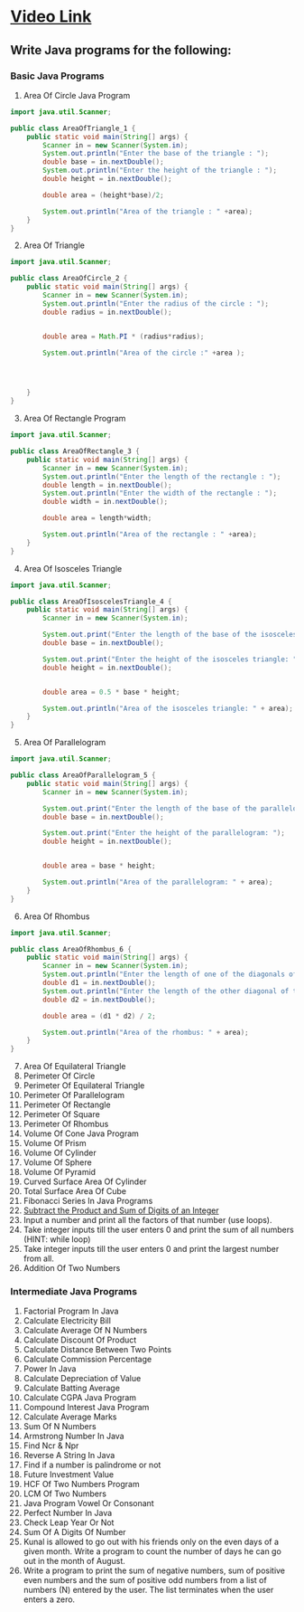 # [Video Link](https://youtu.be/ldYLYRNaucM)
## Write Java programs for the following: 

### Basic Java Programs
1. Area Of Circle Java Program
```java
import java.util.Scanner;

public class AreaOfTriangle_1 {
    public static void main(String[] args) {
        Scanner in = new Scanner(System.in);
        System.out.println("Enter the base of the triangle : ");
        double base = in.nextDouble();
        System.out.println("Enter the height of the triangle : ");
        double height = in.nextDouble();

        double area = (height*base)/2;

        System.out.println("Area of the triangle : " +area);
    }
}
```
2. Area Of Triangle
```java
import java.util.Scanner;

public class AreaOfCircle_2 {
    public static void main(String[] args) {
        Scanner in = new Scanner(System.in);
        System.out.println("Enter the radius of the circle : ");
        double radius = in.nextDouble();


        double area = Math.PI * (radius*radius);

        System.out.println("Area of the circle :" +area );




    }
}
```
3. Area Of Rectangle Program
```java
import java.util.Scanner;

public class AreaOfRectangle_3 {
    public static void main(String[] args) {
        Scanner in = new Scanner(System.in);
        System.out.println("Enter the length of the rectangle : ");
        double length = in.nextDouble();
        System.out.println("Enter the width of the rectangle : ");
        double width = in.nextDouble();

        double area = length*width;

        System.out.println("Area of the rectangle : " +area);
    }
}
```
4. Area Of Isosceles Triangle
```java
import java.util.Scanner;

public class AreaOfIsoscelesTriangle_4 {
    public static void main(String[] args) {
        Scanner in = new Scanner(System.in);

        System.out.print("Enter the length of the base of the isosceles triangle: ");
        double base = in.nextDouble();

        System.out.print("Enter the height of the isosceles triangle: ");
        double height = in.nextDouble();


        double area = 0.5 * base * height;

        System.out.println("Area of the isosceles triangle: " + area);
    }
}
```
5. Area Of Parallelogram
```java
import java.util.Scanner;

public class AreaOfParallelogram_5 {
    public static void main(String[] args) {
        Scanner in = new Scanner(System.in);

        System.out.print("Enter the length of the base of the parallelogram: ");
        double base = in.nextDouble();

        System.out.print("Enter the height of the parallelogram: ");
        double height = in.nextDouble();


        double area = base * height;

        System.out.println("Area of the parallelogram: " + area);
    }
}
```
6. Area Of Rhombus
```java
import java.util.Scanner;

public class AreaOfRhombus_6 {
    public static void main(String[] args) {
        Scanner in = new Scanner(System.in);
        System.out.println("Enter the length of one of the diagonals of the rhombus : ");
        double d1 = in.nextDouble();
        System.out.println("Enter the length of the other diagonal of the rhombus : ");
        double d2 = in.nextDouble();

        double area = (d1 * d2) / 2;

        System.out.println("Area of the rhombus: " + area);
    }
}
```
7. Area Of Equilateral Triangle
8. Perimeter Of Circle
9. Perimeter Of Equilateral Triangle
10. Perimeter Of Parallelogram
11. Perimeter Of Rectangle
12. Perimeter Of Square
13. Perimeter Of Rhombus
14. Volume Of Cone Java Program
15. Volume Of Prism
16. Volume Of Cylinder
17. Volume Of Sphere
18. Volume Of Pyramid
19. Curved Surface Area Of Cylinder
20. Total Surface Area Of Cube
21. Fibonacci Series In Java Programs
22. [Subtract the Product and Sum of Digits of an Integer](https://leetcode.com/problems/subtract-the-product-and-sum-of-digits-of-an-integer/)
23. Input a number and print all the factors of that number (use loops).
24. Take integer inputs till the user enters 0 and print the sum of all numbers
(HINT: while loop)
25. Take integer inputs till the user enters 0 and print the largest number from
all.
26. Addition Of Two Numbers

### Intermediate Java Programs
1. Factorial Program In Java
2. Calculate Electricity Bill
3. Calculate Average Of N Numbers
4. Calculate Discount Of Product
5. Calculate Distance Between Two Points 
6. Calculate Commission Percentage
7. Power In Java
8. Calculate Depreciation of Value
9. Calculate Batting Average
10. Calculate CGPA Java Program
11. Compound Interest Java Program
12. Calculate Average Marks
13. Sum Of N Numbers
14. Armstrong Number In Java
15. Find Ncr & Npr
16. Reverse A String In Java
17. Find if a number is palindrome or not 
18. Future Investment Value
19. HCF Of Two Numbers Program
20. LCM Of Two Numbers
21. Java Program Vowel Or Consonant 
22. Perfect Number In Java
23. Check Leap Year Or Not
24. Sum Of A Digits Of Number
25. Kunal is allowed to go out with his friends only on the even days of a given month. Write a program to count the number of days he can go out in the month of August.
26. Write a program to print the sum of negative numbers, sum of positive even numbers and the sum of positive odd numbers from a list of numbers (N) entered by the user. The list terminates when the user enters a zero.
